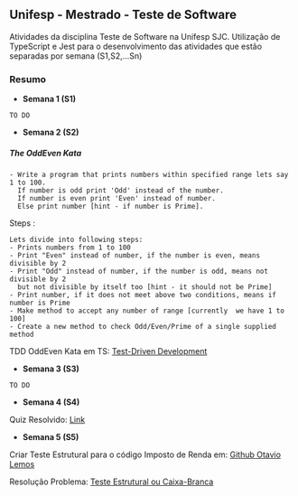 ## Unifesp - Mestrado - Teste de Software
Atividades da disciplina Teste de Software na Unifesp SJC.
Utilização de TypeScript e Jest para o desenvolvimento das atividades que estão separadas por semana (S1,S2,...Sn)

### Resumo

* **Semana 1 (S1)**

```TO DO```

* **Semana 2 (S2)**

##### The OddEven Kata
```
- Write a program that prints numbers within specified range lets say 1 to 100.
  If number is odd print 'Odd' instead of the number. 
  If number is even print 'Even' instead of number.
  Else print number [hint - if number is Prime].
```

Steps :

```
Lets divide into following steps:
- Prints numbers from 1 to 100
- Print "Even" instead of number, if the number is even, means divisible by 2
- Print "Odd" instead of number, if the number is odd, means not divisible by 2 
  but not divisible by itself too [hint - it should not be Prime]
- Print number, if it does not meet above two conditions, means if number is Prime
- Make method to accept any number of range [currently  we have 1 to 100]
- Create a new method to check Odd/Even/Prime of a single supplied method
```
TDD OddEven Kata em TS: [Test-Driven Development](https://github.com/guilhermeneves/Unifesp-Mestrado-TesteSoftware/tree/master/S2-Test-Driven-Development)


* **Semana 3 (S3)**

```TO DO```

* **Semana 4 (S4)**

Quiz Resolvido: [Link](https://github.com/guilhermeneves/Unifesp-Mestrado-TesteSoftware/tree/master/S4-Quiz)

* **Semana 5 (S5)**

Criar Teste Estrutural para o código Imposto de Renda em: [Github Otavio Lemos](https://github.com/otaviolemos/Imposto-de-renda/blob/master/src/imposto-renda.ts)

Resolução Problema: [Teste Estrutural ou Caixa-Branca](https://github.com/guilhermeneves/Unifesp-Mestrado-TesteSoftware/tree/master/S5-Teste-Estrutural)
